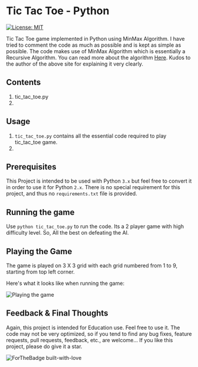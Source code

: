 # Tic Tac Toe - Python
[![License: MIT](https://img.shields.io/badge/License-MIT-yellow.svg)](https://opensource.org/licenses/MIT)

Tic Tac Toe game implemented in Python using MinMax Algorithm. I have tried to comment the code as much as possible and is kept as simple as possible. The code makes use of MinMax Algorithm which is essentially a Recursive Algorithm. You can read more about the algorithm [Here](https://www.neverstopbuilding.com/blog/minimax). Kudos to the author of the above site for explaining it very clearly.

## Contents
1. tic_tac_toe.py 
2. 
## Usage
1.  `tic_tac_toe.py`  contains all the essential code required to play tic_tac_toe game.
2. 
## Prerequisites
This Project is intended to be used with Python `3.x` but feel free to convert it in order to use it for Python `2.x`. There is no special requirement for this project, and thus no `requirements.txt` file is provided.

## Running the game
Use `python tic_tac_toe.py` to run the code. Its a 2 player game with high difficulty level. So, All the best on defeating the AI.

## Playing the Game
The game is played on 3 X 3 grid with each grid numbered from 1 to 9, starting from top left corner.

Here's what it looks like when running the game:

![Playing the game](tic_tac_toe_gif.gif "Tic Tac Toe Python")

## Feedback & Final Thoughts

Again, this project is intended for Education use. Feel free to use it. The code may not be very optimized, so if you tend to find any bug fixes, feature requests, pull requests, feedback, etc., are welcome... If you like this project, please do give it a star.

![ForTheBadge built-with-love](http://ForTheBadge.com/images/badges/built-with-love.svg)
